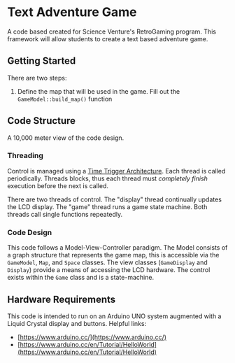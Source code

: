 # Text Adventure Game

A code based created for Science Venture's RetroGaming program. This framework will allow students to create a text based adventure game.

## Getting Started

There are two steps: 

1. Define the map that will be used in the game. Fill out the `GameModel::build_map()` function  

## Code Structure

A 10,000 meter view of the code design. 

### Threading

Control is managed using a [Time Trigger Architecture](https://en.wikipedia.org/wiki/Time-triggered_architecture). Each thread is called periodically. Threads blocks, thus each thread must *completely finish* execution before the next is called.

There are two threads of control. The "display" thread continually updates the LCD display. The "game" thread runs a game state machine. Both threads call single functions repeatedly. 

### Code Design

This code follows a Model-View-Controller paradigm. The Model consists of a graph structure that represents the game map, this is accessible via the `GameModel`, `Map`, and `Space` classes. The view classes (`GameDisplay` and `Display`) provide a means of accessing the LCD hardware. The control exists within the `Game` class and is a state-machine. 

## Hardware Requirements

This code is intended to run on an Arduino UNO system augmented with a Liquid Crystal display and buttons. Helpful links: 

* [https://www.arduino.cc/](https://www.arduino.cc/) 
* [https://www.arduino.cc/en/Tutorial/HelloWorld](https://www.arduino.cc/en/Tutorial/HelloWorld) 